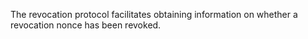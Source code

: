 The revocation protocol facilitates obtaining information on whether a revocation nonce has been revoked.
